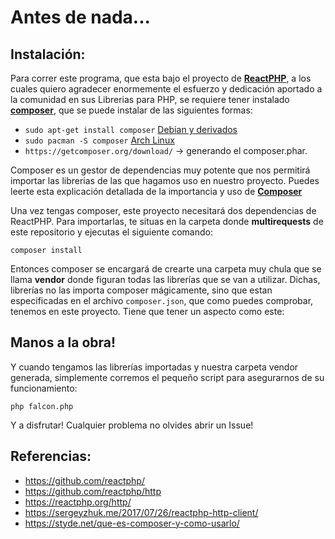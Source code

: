 # Antes de nada...

## Instalación:

Para correr este programa, que esta bajo el proyecto de [**ReactPHP**](https://github.com/reactphp/), a los cuales quiero agradecer enormemente el esfuerzo
y dedicación aportado a la comunidad en sus Librerias para PHP, se requiere tener instalado [**composer**](https://getcomposer.org/doc/03-cli.md), que se
puede instalar de las siguientes formas:

- `sudo apt-get install composer` [Debian y derivados](https://packages.debian.org/stretch/php/composer)
- `sudo pacman -S composer` [Arch Linux](https://www.archlinux.org/packages/extra/any/composer/) 
- `https://getcomposer.org/download/` -> generando el composer.phar.

Composer es un gestor de dependencias muy potente que nos permitirá importar las librerias de las que hagamos uso en nuestro proyecto. Puedes leerte
esta explicación detallada de la importancia y uso de [**Composer**](https://styde.net/que-es-composer-y-como-usarlo/) 


Una vez tengas composer, este proyecto necesitará dos dependencias de ReactPHP. Para importarlas, te situas en la carpeta donde **multirequests** de este
repositorio y ejecutas el siguiente comando:

`composer install`

Entonces composer se encargará de crearte una carpeta muy chula que se llama **vendor** donde figuran todas las librerías que se van a utilizar. Dichas,
librerías no las importa composer mágicamente, sino que estan especificadas en el archivo `composer.json`, que como puedes comprobar, tenemos en este
proyecto. Tiene que tener un aspecto como este:




## Manos a la obra!

Y cuando tengamos las librerías importadas y nuestra carpeta vendor generada, simplemente corremos el pequeño script para asegurarnos de su funcionamiento:

`php falcon.php`


Y a disfrutar! Cualquier problema no olvides abrir un Issue!


## Referencias:

- https://github.com/reactphp/
- https://github.com/reactphp/http
- https://reactphp.org/http/
- https://sergeyzhuk.me/2017/07/26/reactphp-http-client/
- https://styde.net/que-es-composer-y-como-usarlo/
